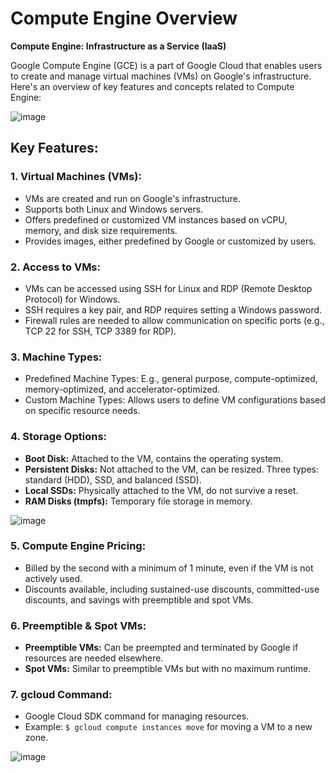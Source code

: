 # Compute Engine Overview

**Compute Engine: Infrastructure as a Service (IaaS)**

Google Compute Engine (GCE) is a part of Google Cloud that enables users to create and manage virtual machines (VMs) on Google's infrastructure. Here's an overview of key features and concepts related to Compute Engine:

![image](https://github.com/ZainYoussef/Google-ACE-Courses-Notes/assets/85849430/fa3a256e-e295-455f-8408-1a1cd790bb06)

## Key Features:

### 1. **Virtual Machines (VMs):**
   - VMs are created and run on Google's infrastructure.
   - Supports both Linux and Windows servers.
   - Offers predefined or customized VM instances based on vCPU, memory, and disk size requirements.
   - Provides images, either predefined by Google or customized by users.

### 2. **Access to VMs:**
   - VMs can be accessed using SSH for Linux and RDP (Remote Desktop Protocol) for Windows.
   - SSH requires a key pair, and RDP requires setting a Windows password.
   - Firewall rules are needed to allow communication on specific ports (e.g., TCP 22 for SSH, TCP 3389 for RDP).

### 3. **Machine Types:**
   - Predefined Machine Types: E.g., general purpose, compute-optimized, memory-optimized, and accelerator-optimized.
   - Custom Machine Types: Allows users to define VM configurations based on specific resource needs.

### 4. **Storage Options:**
   - **Boot Disk:** Attached to the VM, contains the operating system.
   - **Persistent Disks:** Not attached to the VM, can be resized. Three types: standard (HDD), SSD, and balanced (SSD).
   - **Local SSDs:** Physically attached to the VM, do not survive a reset.
   - **RAM Disks (tmpfs):** Temporary file storage in memory.

![image](https://github.com/ZainYoussef/Google-ACE-Courses-Notes/assets/85849430/6c9f6436-a354-4287-b0b8-890ebf8a894e)

### 5. **Compute Engine Pricing:**
   - Billed by the second with a minimum of 1 minute, even if the VM is not actively used.
   - Discounts available, including sustained-use discounts, committed-use discounts, and savings with preemptible and spot VMs.

### 6. **Preemptible & Spot VMs:**
   - **Preemptible VMs:** Can be preempted and terminated by Google if resources are needed elsewhere.
   - **Spot VMs:** Similar to preemptible VMs but with no maximum runtime.

### 7. **gcloud Command:**
   - Google Cloud SDK command for managing resources.
   - Example: `$ gcloud compute instances move` for moving a VM to a new zone.

![image](https://github.com/ZainYoussef/Google-ACE-Courses-Notes/assets/85849430/ed291f35-e5a1-4279-ac89-3e44912df8a1)
